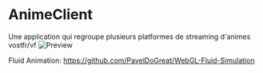 # AnimeClient
Une application qui regroupe plusieurs platformes de streaming d'animes vostfr/vf
![Preview](https://i.imgur.com/6uRBaUg.png)


Fluid Animation: https://github.com/PavelDoGreat/WebGL-Fluid-Simulation
